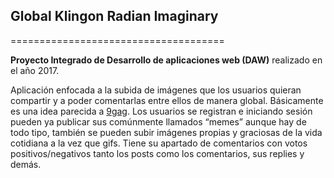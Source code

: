 ## Global Klingon Radian Imaginary
=====================================

**Proyecto Integrado de Desarrollo de aplicaciones web (DAW)** realizado en el año 2017.

Aplicación enfocada a la subida de imágenes que los usuarios quieran compartir
y a poder comentarlas entre ellos de manera global. Básicamente es una idea parecida a
[9gag](http://9gag.com). Los usuarios se registran e iniciando sesión pueden ya publicar sus
comúnmente llamados “memes” aunque hay de todo tipo, también se pueden subir
imágenes propias y graciosas de la vida cotidiana a la vez que gifs. Tiene su apartado de
comentarios con votos positivos/negativos tanto los posts como los comentarios, sus
replies y demás.
